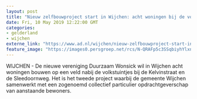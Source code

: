 ```yaml
---
layout: post
title: "Nieuw zelfbouwproject start in Wijchen: acht woningen bij de volkstuintjes"
date: Fri, 10 May 2019 12:22:00 GMT
categories: 
- gelderland 
- wijchen 
externe_link: "https://www.ad.nl/wijchen/nieuw-zelfbouwproject-start-in-wijchen-acht-woningen-bij-de-volkstuintjes~ac0ec865/"
feature_image: "https://images0.persgroep.net/rcs/N-QRAFp5c3SSqbiyhYlxnFzWntA/diocontent/147844735/_fitwidth/400/?appId=21791a8992982cd8da851550a453bd7f&quality=0.7"
---
```


WIJCHEN - De nieuwe vereniging Duurzaam Wonsick wil in Wijchen acht woningen bouwen op een veld nabij de volkstuintjes bij de Kelvinstraat en de Sleedoornweg. Het is het tweede project waarbij de gemeente Wijchen samenwerkt met een zogenoemd collectief particulier opdrachtgeverschap van aanstaande bewoners.
